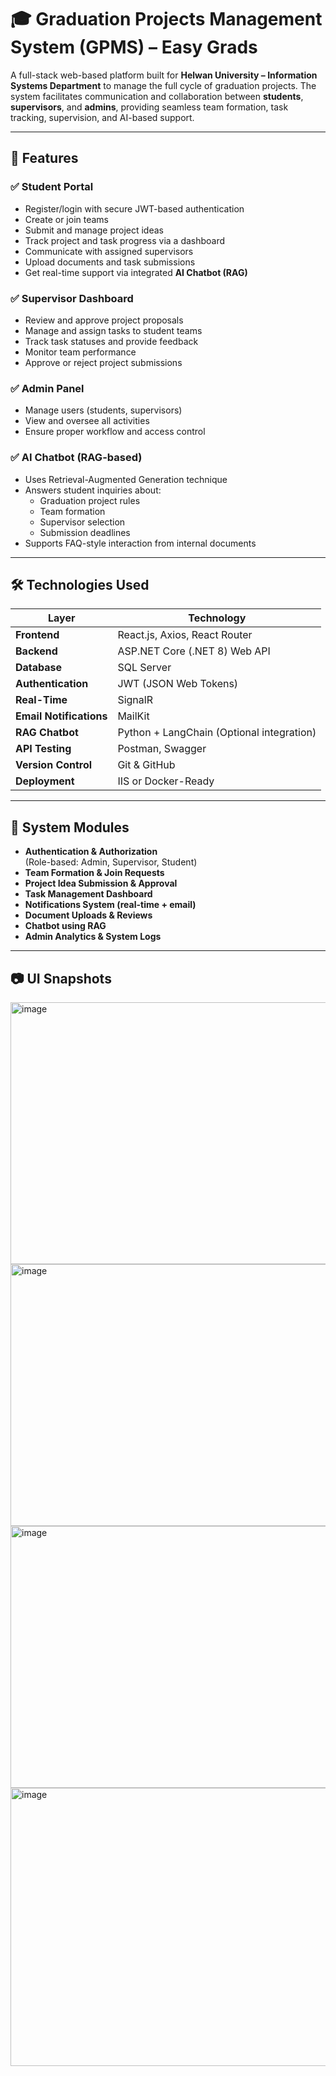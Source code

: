 # 🎓 Graduation Projects Management System (GPMS) – Easy Grads

A full-stack web-based platform built for **Helwan University – Information Systems Department** to manage the full cycle of graduation projects. The system facilitates communication and collaboration between **students**, **supervisors**, and **admins**, providing seamless team formation, task tracking, supervision, and AI-based support.

---

## 📌 Features

### ✅ Student Portal
- Register/login with secure JWT-based authentication
- Create or join teams
- Submit and manage project ideas
- Track project and task progress via a dashboard
- Communicate with assigned supervisors
- Upload documents and task submissions
- Get real-time support via integrated **AI Chatbot (RAG)**

### ✅ Supervisor Dashboard
- Review and approve project proposals
- Manage and assign tasks to student teams
- Track task statuses and provide feedback
- Monitor team performance
- Approve or reject project submissions

### ✅ Admin Panel
- Manage users (students, supervisors)
- View and oversee all activities
- Ensure proper workflow and access control

### ✅ AI Chatbot (RAG-based)
- Uses Retrieval-Augmented Generation technique
- Answers student inquiries about:
  - Graduation project rules
  - Team formation
  - Supervisor selection
  - Submission deadlines
- Supports FAQ-style interaction from internal documents

---

## 🛠️ Technologies Used

| Layer | Technology |
|-------|------------|
| **Frontend** | React.js, Axios, React Router |
| **Backend** | ASP.NET Core (.NET 8) Web API |
| **Database** | SQL Server |
| **Authentication** | JWT (JSON Web Tokens) |
| **Real-Time** | SignalR |
| **Email Notifications** | MailKit |
| **RAG Chatbot** | Python + LangChain (Optional integration) |
| **API Testing** | Postman, Swagger |
| **Version Control** | Git & GitHub |
| **Deployment** | IIS or Docker-Ready |

---

## 🧠 System Modules

- **Authentication & Authorization**  
  (Role-based: Admin, Supervisor, Student)
- **Team Formation & Join Requests**
- **Project Idea Submission & Approval**
- **Task Management Dashboard**
- **Notifications System (real-time + email)**
- **Document Uploads & Reviews**
- **Chatbot using RAG**
- **Admin Analytics & System Logs**

---

## 📷 UI Snapshots


<img width="940" height="419" alt="image" src="https://github.com/user-attachments/assets/3e8d1be3-01b0-4f76-ab7f-5abcafee1e20" />

<img width="940" height="419" alt="image" src="https://github.com/user-attachments/assets/07d41071-fe84-4f7b-8a30-27dd008b3a7a" />

<img width="940" height="419" alt="image" src="https://github.com/user-attachments/assets/e6f0ec45-02be-402b-baa6-c40078b8a378" />

<img width="940" height="445" alt="image" src="https://github.com/user-attachments/assets/31fa4688-40ee-4c2e-b77c-0062279009e6" />









